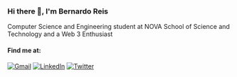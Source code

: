 ### Hi there 👋, I'm Bernardo Reis

Computer Science and Engineering student at NOVA School of Science and Technology and a Web 3 Enthusiast

#### Find me at: 

[![Gmail](https://img.shields.io/badge/Gmail-D14836?style=for-the-badge&logo=gmail&logoColor=white)](mailto:bma.reis@campus.fct.unl.pt)
[![LinkedIn](https://img.shields.io/badge/LinkedIn-0077B5?style=for-the-badge&logo=linkedin&logoColor=white)](https://www.linkedin.com/in/bernardo-reis01/)
[![Twitter](https://img.shields.io/badge/Twitter-1DA1F2?style=for-the-badge&logo=twitter&logoColor=white)](https://twitter.com/0xbmreis)

